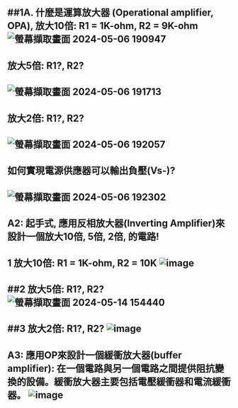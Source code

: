##1A. 什麼是運算放大器 (Operational amplifier, OPA),
放大10倍: R1 = 1K-ohm, R2 = 9K-ohm
![螢幕擷取畫面 2024-05-06 190947](https://github.com/PHUANYU/EC2024/assets/162283667/3d77784e-a9a7-4c3c-8ea5-4e6706825b99)
--
## 放大5倍: R1?, R2?
![螢幕擷取畫面 2024-05-06 191713](https://github.com/PHUANYU/EC2024/assets/162283667/05fa05d7-7c7a-43f5-8eff-ed3db2a31b69)
--
## 放大2倍: R1?, R2?
![螢幕擷取畫面 2024-05-06 192057](https://github.com/PHUANYU/EC2024/assets/162283667/1b9633ed-ae66-4833-bb9e-435e594f5583)
--
## 如何實現電源供應器可以輸出負壓(Vs-)?
![螢幕擷取畫面 2024-05-06 192302](https://github.com/PHUANYU/EC2024/assets/162283667/f271daac-886e-456b-9494-48b38016bef4)
--
## A2: 起手式, 應用反相放大器(Inverting Amplifier)來設計一個放大10倍, 5倍, 2倍, 的電路!
1 放大10倍: R1 = 1K-ohm, R2 = 10K
![image](https://github.com/PHUANYU/EC2024/assets/162283667/e2e1a5d6-11e7-4c75-a202-303e81ffc926)
--
##2 放大5倍: R1?, R2?
![螢幕擷取畫面 2024-05-14 154440](https://github.com/PHUANYU/EC2024/assets/162283667/27629e87-2b88-44e7-a0c8-b139f7f8068a)
--
##3 放大2倍: R1?, R2?
![image](https://github.com/PHUANYU/EC2024/assets/162283667/8e29cd9c-b1ff-4b56-b853-e1691f7a74e0)
--
A3: 應用OP來設計一個緩衝放大器(buffer amplifier): 在一個電路與另一個電路之間提供阻抗變換的設備。緩衝放大器主要包括電壓緩衝器和電流緩衝器。
![image](https://github.com/PHUANYU/EC2024/assets/162283667/c2507806-71da-4b83-b2e6-ac6b59aa2d1e)
--

